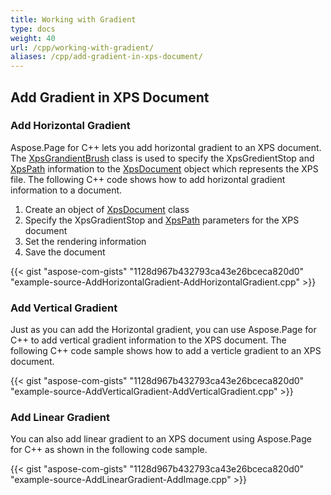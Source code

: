 ```yaml
---
title: Working with Gradient
type: docs
weight: 40
url: /cpp/working-with-gradient/
aliases: /cpp/add-gradient-in-xps-document/
---
```

## **Add Gradient in XPS Document**
### **Add Horizontal Gradient**
Aspose.Page for C++ lets you add horizontal gradient to an XPS document. The [XpsGrandientBrush](https://apireference.aspose.com/page/cpp/class/aspose.page.x_p_s.xps_model.xps_gradient_brush/) class is used to specify the XpsGredientStop and [XpsPath](https://apireference.aspose.com/page/cpp/class/aspose.page.x_p_s.xps_model.xps_path) information to the [XpsDocument](https://apireference.aspose.com/page/cpp/class/aspose.page.x_p_s.xps_document) object which represents the XPS file. The following C++ code shows how to add horizontal gradient information to a document.

1. Create an object of [XpsDocument](https://apireference.aspose.com/page/cpp/class/aspose.page.x_p_s.xps_document) class
1. Specify the XpsGradientStop and [XpsPath](https://apireference.aspose.com/page/cpp/class/aspose.page.x_p_s.xps_model.xps_path) parameters for the XPS document
1. Set the rendering information
1. Save the document


{{< gist "aspose-com-gists" "1128d967b432793ca43e26bceca820d0" "example-source-AddHorizontalGradient-AddHorizontalGradient.cpp" >}}
### **Add Vertical Gradient**
Just as you can add the Horizontal gradient, you can use Aspose.Page for C++ to add vertical gradient information to the XPS document. The following C++ code sample shows how to add a verticle gradient to an XPS document.


{{< gist "aspose-com-gists" "1128d967b432793ca43e26bceca820d0" "example-source-AddVerticalGradient-AddVerticalGradient.cpp" >}}
### **Add Linear Gradient**
You can also add linear gradient to an XPS document using Aspose.Page for C++ as shown in the following code sample.


{{< gist "aspose-com-gists" "1128d967b432793ca43e26bceca820d0" "example-source-AddLinearGradient-AddImage.cpp" >}}



